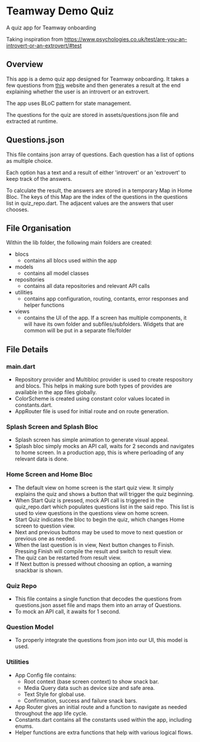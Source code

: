 # Teamway Demo Quiz

A quiz app for Teamway onboarding

Taking inspiration from https://www.psychologies.co.uk/test/are-you-an-introvert-or-an-extrovert/#test

## Overview
This app is a demo quiz app designed for Teamway onboarding. It takes a few questions from [this](https://www.psychologies.co.uk/test/are-you-an-introvert-or-an-extrovert/#test) website and then generates a result at the end explaining whether the user is an introvert or an extrovert.

The app uses BLoC pattern for state management. 

The questions for the quiz are stored in assets/questions.json file and extracted at runtime.

## Questions.json

This file contains json array of questions. Each question has a list of options as multiple choice.

Each option has a text and a result of either 'introvert' or an 'extrovert' to keep track of the answers. 

To calculate the result, the answers are stored in a temporary Map in Home Bloc. The keys of this Map are the index of the questions in the questions list in quiz_repo.dart. The adjacent values are the answers that user chooses. 

## File Organisation

Within the lib folder, the following main folders are created:
- blocs
    - contains all blocs used within the app
- models
    - contains all model classes
- repositories
    - contains all data repositories and relevant API calls 
- utilities
    - contains app configuration, routing, contants, error responses and helper functions
- views
    - contains the UI of the app. If a screen has multiple components, it will have its own folder and subfiles/subfolders. Widgets that are common will be put in a separate file/folder

## File Details

### main.dart
- Repository provider and Multibloc provider is used to create respository and blocs. This helps in making sure both types of provides are available in the app files globally.
- ColorScheme is created using constant color values located in constants.dart.
- AppRouter file is used for initial route and on route generation. 

### Splash Screen and Splash Bloc
- Splash screen has simple animation to generate visual appeal.
- Splash bloc simply mocks an API call, waits for 2 seconds and navigates to home screen. In a production app, this is where perloading of any relevant data is done. 

### Home Screen and Home Bloc
- The default view on home screen is the start quiz view. It simply explains the quiz and shows a button that will trigger the quiz beginning. 
- When Start Quiz is pressed, mock API call is triggered in the quiz_repo.dart which populates questions list in the said repo. This list is used to view questions in the questions view on home screen. 
- Start Quiz indicates the bloc to begin the quiz, which changes Home screen to question view. 
- Next and previous buttons may be used to move to next question or previous one as needed. 
- When the last question is in view, Next button changes to Finish. Pressing Finish will compile the result and switch to result view. 
- The quiz can be restarted from result view. 
- If Next button is pressed without choosing an option, a warning snackbar is shown. 

### Quiz Repo
- This file contains a single function that decodes the questions from questions.json asset file and maps them into an array of Questions. 
- To mock an API call, it awaits for 1 second. 

### Question Model
- To properly integrate the questions from json into our UI, this model is used. 

### Utilities
- App Config file contains:
    - Root context (base screen context) to show snack bar. 
    - Media Query data such as device size and safe area. 
    - Text Style for global use. 
    - Confirmation, success and failure snack bars. 
- App Router gives an initial route and a function to navigate as needed throughout the app life cycle.
- Constants.dart contains all the constants used within the app, including enums. 
- Helper functions are extra functions that help with various logical flows. 
